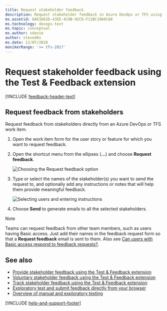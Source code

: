 ```yaml
---
title: Request stakeholder feedback
description: Request stakeholder feedback in Azure DevOps or TFS using the Exploratory Testing browser extension
ms.assetid: 6AE1D62D-43EE-4C0B-92CD-F11BC10A9CA8
ms.technology: devops-test
ms.topic: conceptual
ms.author: sdanie
author: steved0x
ms.date: 12/07/2018
monikerRange: '>= tfs-2017'
---
```


# Request stakeholder feedback using the Test &amp; Feedback extension

[!INCLUDE [feedback-header-text](includes/feedback-header-text.md)]

<a name="request"></a>

## Request feedback from stakeholders

Request feedback from stakeholders directly from an Azure DevOps or TFS work item.

1.  Open the work item form for the user story or feature for which
    you want to request feedback.

1.  Open the shortcut menu from the ellipses (**...**) and choose **Request feedback**.

    ![Choosing the Request feedback option](media/request-stakeholder-feedback/request-stakeholder-feedback-01.png)

1.  Type or select the names of the stakeholder(s) you want to send
    the request to, and optionally add any instructions or notes that
    will help them provide meaningful feedback.

    ![Selecting users and entering instructions](media/request-stakeholder-feedback/request-stakeholder-feedback-02.png)

1.  Choose **Send** to generate emails to all the selected stakeholders.

> [!NOTE]
> Teams can request feedback from other team members, such as users having Basic access.
> Just add their names in the feedback request form so that a **Request feedback** email is sent to them.
> Also see [Can users with Basic access respond to feedback requests?](provide-stakeholder-feedback.md#non-stakeholder-feedback).

## See also

* [Provide stakeholder feedback using the Test &amp; Feedback extension](provide-stakeholder-feedback.md#provide)
* [Voluntary stakeholder feedback using the Test &amp; Feedback extension](voluntary-stakeholder-feedback.md#voluntary)
* [Track stakeholder feedback using the Test &amp; Feedback extension](track-stakeholder-feedback.md#track)
* [Exploratory test and submit feedback directly from your browser](perform-exploratory-tests.md)
* [Overview of manual and exploratory testing](index.yml)

[!INCLUDE [help-and-support-footer](includes/help-and-support-footer.md)]
